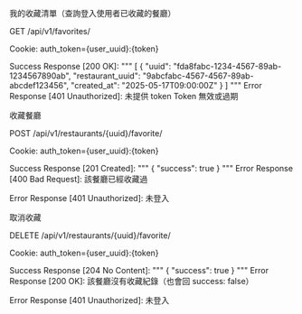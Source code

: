 我的收藏清單（查詢登入使用者已收藏的餐廳）

GET /api/v1/favorites/

Cookie: auth_token={user_uuid}:{token}

Success Response [200 OK]:
"""
[
  {
    "uuid": "fda8fabc-1234-4567-89ab-1234567890ab",
    "restaurant_uuid": "9abcfabc-4567-4567-89ab-abcdef123456",
    "created_at": "2025-05-17T09:00:00Z"
  }
]
"""
Error Response [401 Unauthorized]:
	未提供 token
	Token 無效或過期

收藏餐廳

POST /api/v1/restaurants/{uuid}/favorite/

Cookie:	auth_token={user_uuid}:{token}

Success Response [201 Created]:
"""
{
  "success": true
}
"""
Error Response [400 Bad Request]:
	該餐廳已經收藏過

Error Response [401 Unauthorized]:
	未登入

取消收藏

DELETE /api/v1/restaurants/{uuid}/favorite/

Cookie:	auth_token={user_uuid}:{token}

Success Response [204 No Content]:
"""
{
  "success": true
}
"""
Error Response [200 OK]:
	該餐廳沒有收藏紀錄（也會回 success: false）

Error Response [401 Unauthorized]:
	未登入
